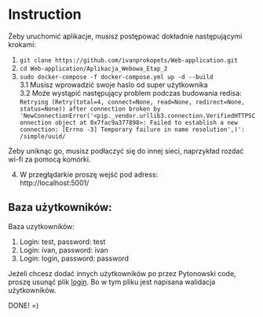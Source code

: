 # Instruction

Żeby uruchomić aplikacje, musisz postępować dokładnie następującymi krokami:
1. `git clone https://github.com/ivanprokopets/Web-application.git`  
2. `cd Web-application/Aplikacja_Webowa_Etap_2`  
3. `sudo docker-compose -f docker-compose.yml up -d --build`  
    3.1 Musisz wprowadzić swoje haslo od super użytkownika  
    3.2 Może wystąpić następujący problem podczas budowania redisa:  
`Retrying (Retry(total=4, connect=None, read=None, redirect=None, status=None)) after connection broken by 'NewConnectionError('<pip._vendor.urllib3.connection.VerifiedHTTPSConnection object at 0x7fac9a377898>: Failed to establish a new connection: [Errno -3] Temporary failure in name resolution',)': /simple/uuid/`

Żeby uniknąc go, musisz podłaczyć się do innej sieci, naprzykład rozdać wi-fi za pomocą komórki.

4. W przegłądarkie proszę wejść pod adress:  
http://localhost:5001/

## Baza użytkowników:

Baza uzytkowników:
1. Login: test,   password: test
2. Login: ivan,   password: ivan
3. Login: login,  password: password

Jeżeli chcesz dodać innych użytkowników po przez Pytonowski code, proszę usunąć plik [login](./client/static/script_login.js). Bo w tym pliku jest napisana walidacja użytkowników.

DONE!
=)
